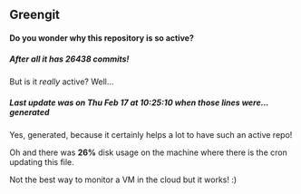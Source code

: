## Greengit

#### Do you wonder why this repository is so active?

##### After all it has 26438 commits!

But is it *really* active? Well...

##### Last update was on Thu Feb 17 at 10:25:10 when those lines were... generated

Yes, generated, because it certainly helps a lot to have such an active repo!

Oh and there was **26%** disk usage on the machine
where there is the cron updating this file.

Not the best way to monitor a VM in the cloud but it works! :)
